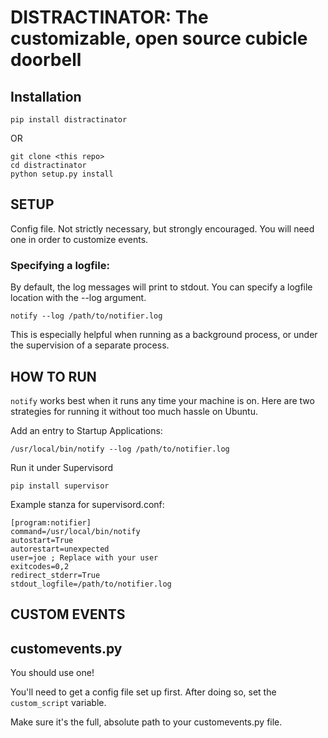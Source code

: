 # DISTRACTINATOR: The customizable, open source cubicle doorbell #

## Installation ##
    pip install distractinator

OR

    git clone <this repo>
    cd distractinator
    python setup.py install


## SETUP ##
    
Config file. Not strictly necessary, but strongly encouraged.
You will need one in order to customize events.

### Specifying a logfile: ###
By default, the log messages will print to stdout. You can specify a logfile location with the --log argument.

`notify --log /path/to/notifier.log`

This is especially helpful when running as a background process, or under the supervision of a separate process.

## HOW TO RUN ##
`notify` works best when it runs any time your machine is on. Here are two strategies for running it without too much hassle on Ubuntu.
    
Add an entry to Startup Applications:

`/usr/local/bin/notify --log /path/to/notifier.log`

Run it under Supervisord

`pip install supervisor`

Example stanza for supervisord.conf:

    [program:notifier]
    command=/usr/local/bin/notify
    autostart=True
    autorestart=unexpected
    user=joe ; Replace with your user
    exitcodes=0,2
    redirect_stderr=True
    stdout_logfile=/path/to/notifier.log

## CUSTOM EVENTS ##

customevents.py
---------------
You should use one!

You'll need to get a config file set up first. After doing so, set the `custom_script` variable. 

Make sure it's the full, absolute path to your customevents.py file.

